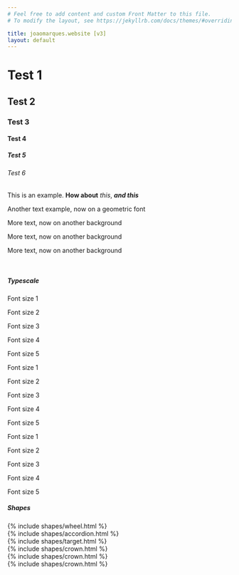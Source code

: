 ```yaml
---
# Feel free to add content and custom Front Matter to this file.
# To modify the layout, see https://jekyllrb.com/docs/themes/#overriding-theme-defaults

title: joaomarques.website [v3]
layout: default
---
```


# Test 1
## Test 2
### Test 3
#### Test 4
##### Test 5
###### Test 6

This is an example. **How about** *this*, ***and this***

<p class="f-sans">Another text example, now on a geometric font</p>

<div class="u-bc-neon-2">
  <p class="f-sans ts-1">More text, now on another background</p>
</div>
<div class="u-bc-gray-2">
  <p class="f-sans u-c-gray-3">More text, now on another background</p>
</div>
<div class="u-bc-neon-3">
  <p class="f-sans u-c-gray-1">More text, now on another background</p>
</div>

<br>

##### Typescale

<div class="row">
  <div class="col-12 col-md-6 u-bc-gray-2 u-c-gray-3">
    <div class="u-p-2">
      <p class="u-ft-display u-ts-1 u-m-0">Font size 1</p>
      <p class="u-ft-display u-ts-2 u-m-0">Font size 2</p>
      <p class="u-ft-display u-ts-3 u-m-0">Font size 3</p>
      <p class="u-ft-display u-ts-4 u-m-0">Font size 4</p>
      <p class="u-ft-display u-ts-5 u-m-0">Font size 5</p>
    </div>
  </div>
  <div class="col-12 col-md-6 u-bc-neon-2">
    <div class="u-p-2">
      <p class="u-ts-1 u-m-0">Font size 1</p>
      <p class="u-ts-2 u-m-0">Font size 2</p>
      <p class="u-ts-3 u-m-0">Font size 3</p>
      <p class="u-ts-4 u-m-0">Font size 4</p>
      <p class="u-ts-5 u-m-0">Font size 5</p>
    </div>
  </div>
  <div class="col-12 col-md-6 u-bc-neon-3 u-c-gray-1">
    <div class="u-p-2">
      <p class="u-ft-sans u-ts-1 u-m-0">Font size 1</p>
      <p class="u-ft-sans u-ts-2 u-m-0">Font size 2</p>
      <p class="u-ft-sans u-ts-3 u-m-0">Font size 3</p>
      <p class="u-ft-sans u-ts-4 u-m-0">Font size 4</p>
      <p class="u-ft-sans u-ts-5 u-m-0">Font size 5</p>
    </div>
  </div>
</div>

##### Shapes

<div class="row u-mb-8">
  <div class="col-12 col-md-6">
    <div class="row row--nowrap">
      <div class="u-bc-neon-1 u-cf-gray-1 u-flex-2">
        <div class="c-shape-motion-wheel">
          {% include shapes/wheel.html %}
        </div>
      </div>
      <div class="u-bc-neon-2 u-cf-gray-1 u-flex-0_9">
        {% include shapes/accordion.html %}
      </div>
    </div>
  </div>
  <div class="col-12 col-md-6">
    <div class="row row--nowrap">
      <div class="col-6 u-bc-gray-2 u-cf-gray-3">
        <div class="c-shape-motion-target">
          {% include shapes/target.html %}
        </div>
      </div>
      <div class="col-6 u-bc-neon-3 u-cf-gray-1 u-pos-relative">
        <div class="c-shape-motion-crown">
          {% include shapes/crown.html %}
        </div>
        <div class="c-shape-motion-crown">
          {% include shapes/crown.html %}
        </div>
        <div class="c-shape-motion-crown">
          {% include shapes/crown.html %}
        </div>
      </div>
    </div>
  </div>
</div>